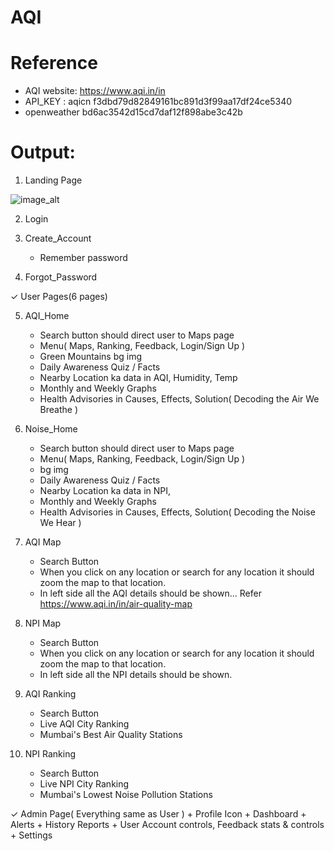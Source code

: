 # AQI

# Reference 
- AQI website: https://www.aqi.in/in
- API_KEY : aqicn f3dbd79d82849161bc891d3f99aa17df24ce5340
- openweather bd6ac3542d15cd7daf12f898abe3c42b


# Output:

1. Landing Page

![image_alt]()

2. Login

3. Create_Account
   + Remember password

4. Forgot_Password

✓ User Pages(6 pages)

5. AQI_Home
   + Search button should direct user to Maps page
   + Menu( Maps, Ranking, Feedback, Login/Sign Up )
   + Green Mountains bg img
   + Daily Awareness Quiz / Facts
   + Nearby Location ka data in AQI, Humidity, Temp
   + Monthly and Weekly Graphs
   + Health Advisories in Causes, Effects, Solution( Decoding the Air We Breathe )

6. Noise_Home
   + Search button should direct user to Maps page
   + Menu( Maps, Ranking, Feedback, Login/Sign Up )
   + bg img
   + Daily Awareness Quiz / Facts
   + Nearby Location ka data in NPI,
   + Monthly and Weekly Graphs
   + Health Advisories in Causes, Effects, Solution( Decoding the Noise We Hear )

7. AQI Map
   + Search Button
   + When you click on any location or search for any location it should zoom the map to that location.
   + In left side all the AQI details should be shown... Refer https://www.aqi.in/in/air-quality-map

8. NPI Map
   + Search Button
   + When you click on any location or search for any location it should zoom the map to that location.
   + In left side all the NPI details should be shown.

9. AQI Ranking
    + Search Button
    + Live AQI City Ranking
    + Mumbai's Best Air Quality Stations
    
10. NPI Ranking
    + Search Button
    + Live NPI City Ranking
    + Mumbai's Lowest Noise Pollution Stations

✓ Admin Page( Everything same as User )
    + Profile Icon
    + Dashboard
    + Alerts
    + History Reports
    + User Account controls, Feedback stats & controls
    + Settings
    
    
